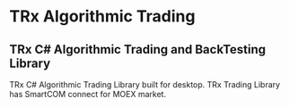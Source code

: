 # TRx Algorithmic Trading
## TRx C# Algorithmic Trading and BackTesting Library
TRx C# Algorithmic Trading Library built for desktop.
TRx Trading Library has SmartCOM connect for MOEX market. 
